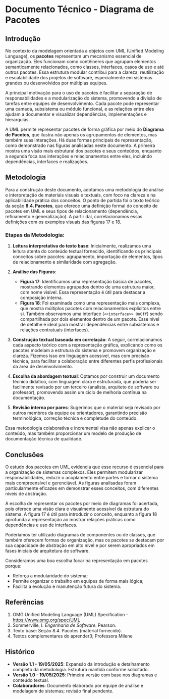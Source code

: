 
# Documento Técnico - Diagrama de Pacotes 

## Introdução

No contexto da modelagem orientada a objetos com UML (Unified Modeling Language), os **pacotes** representam um mecanismo essencial de organização. Eles funcionam como contêineres que agrupam elementos semanticamente relacionados, como classes, interfaces, casos de uso e até outros pacotes. Essa estrutura modular contribui para a clareza, reutilização e escalabilidade dos projetos de software, especialmente em sistemas grandes ou desenvolvidos por múltiplas equipes.

A principal motivação para o uso de pacotes é facilitar a separação de responsabilidades e a modularização do sistema, promovendo a divisão de tarefas entre equipes de desenvolvimento. Cada pacote pode representar uma camada, subsistema ou módulo funcional, e as relações entre eles ajudam a documentar e visualizar dependências, implementações e hierarquias.

A UML permite representar pacotes de forma gráfica por meio do **Diagrama de Pacotes**, que ilustra não apenas os agrupamentos de elementos, mas também suas interações. Há duas formas principais de representação, como demonstrado nas figuras analisadas neste documento. A primeira mostra uma visão mais estrutural dos pacotes e seus conteúdos, enquanto a segunda foca nas interações e relacionamentos entre eles, incluindo dependências, interfaces e realizações.

## Metodologia

Para a construção deste documento, adotamos uma metodologia de análise e interpretação de materiais visuais e textuais, com foco na clareza e na aplicabilidade prática dos conceitos. O ponto de partida foi o texto teórico da seção **8.4. Pacotes**, que oferece uma definição formal do conceito de pacotes em UML e seus tipos de relacionamento (dependência, refinamento e generalização). A partir daí, correlacionamos essas definições com os exemplos visuais das figuras 17 e 18.

### Etapas da Metodologia:

1. **Leitura interpretativa do texto base**: Inicialmente, realizamos uma leitura atenta do conteúdo textual fornecido, identificando os principais conceitos sobre pacotes: agrupamento, importação de elementos, tipos de relacionamento e similaridade com agregação.

2. **Análise das Figuras**:
   - **Figura 17**: Identificamos uma representação básica de pacotes, mostrando elementos agrupados dentro de uma estrutura maior, com nome visível. Essa representação é útil para destacar a composição interna.
   - **Figura 18**: Foi examinada como uma representação mais complexa, que mostra múltiplos pacotes com relacionamentos explícitos entre si. Também observamos uma interface (`<<interface>> OnOff`) sendo compartilhada por dois elementos dentro de um pacote. Esse nível de detalhe é ideal para mostrar dependências entre subsistemas e relações contratuais (interfaces).

3. **Construção textual baseada em correlação**:
   A seguir, correlacionamos cada aspecto teórico com a representação gráfica, explicando como os pacotes modelam a estrutura do sistema e promovem organização e clareza. Fizemos isso em linguagem acessível, mas com precisão técnica, para facilitar a colaboração entre diferentes perfis profissionais da área de desenvolvimento.

4. **Escolha da abordagem textual**:
   Optamos por construir um documento técnico didático, com linguagem clara e estruturada, que poderia ser facilmente revisado por um terceiro (analista, arquiteto de software ou professor), promovendo assim um ciclo de melhoria contínua na documentação.

5. **Revisão interna por pares**:
   Sugerimos que o material seja revisado por outros membros da equipe ou orientadores, garantindo precisão terminológica, correção técnica e completude do conteúdo.

Essa metodologia colaborativa e incremental visa não apenas explicar o conteúdo, mas também proporcionar um modelo de produção de documentação técnica de qualidade.

## Conclusões

O estudo dos pacotes em UML evidencia que esse recurso é essencial para a organização de sistemas complexos. Eles permitem modularizar responsabilidades, reduzir o acoplamento entre partes e tornar o sistema mais compreensível e gerenciável. As figuras analisadas foram particularmente eficazes em demonstrar esses conceitos, com diferentes níveis de abstração.

A escolha de representar os pacotes por meio de diagramas foi acertada, pois oferece uma visão clara e visualmente acessível da estrutura do sistema. A figura 17 é útil para introduzir o conceito, enquanto a figura 18 aprofunda a representação ao mostrar relações práticas como dependências e uso de interfaces.

Poderíamos ter utilizado diagramas de componentes ou de classes, que também oferecem formas de organização, mas os pacotes se destacam por sua capacidade de abstração em alto nível e por serem apropriados em fases iniciais de arquitetura de software.

Consideramos uma boa escolha focar na representação em pacotes porque:
- Reforça a modularidade do sistema;
- Permite organizar o trabalho em equipes de forma mais lógica;
- Facilita a evolução e manutenção futura do sistema.

## Referências

1. OMG Unified Modeling Language (UML) Specification – https://www.omg.org/spec/UML
2. Sommerville, I. *Engenharia de Software*. Pearson.
3. Texto base: Seção 8.4. Pacotes (material fornecido).
4. Textos complementares do aprender3; Professora Milene

## Histórico

- **Versão 1.1 - 19/05/2025**: Expansão da introdução e detalhamento completo da metodologia. Estrutura mantida conforme solicitado.
- **Versão 1.0 - 19/05/2025**: Primeira versão com base nos diagramas e conteúdo textual.
- **Colaboradores**: Documento elaborado por equipe de análise e modelagem de sistemas; revisão final pendente.
